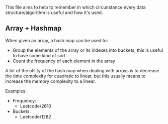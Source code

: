 This file aims to help to remember in which circunstance every data structure/algorithm is useful and how it's used.

**Array + Hashmap**
---

When given an array, a hash map can be used to:

- Group the elements of the array or its indexes into buckets, this is useful to have some kind of sort.
- Count the frequency of each element in the array

A lot of the utility of the hash map when dealing with arrays is to decrease the time complexity for cuadratic to linear, but this usually means to increase the memory complexity to a linear.

Examples:

* Frequency:
  - Leetcode/2610
* Buckets:
  - Leetcode/1282